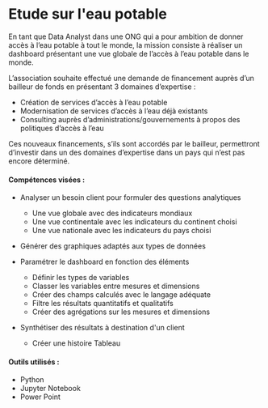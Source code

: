 # Etude sur l'eau potable

En tant que Data Analyst dans une ONG qui a pour ambition de donner accès à l’eau potable à tout le monde, la mission consiste à réaliser un dashboard présentant une vue globale de l’accès à l’eau potable dans le monde. 

L’association souhaite effectué une demande de financement auprès d’un bailleur de fonds en présentant 3 domaines d’expertise :
- Création de services d’accès à l’eau potable
- Modernisation de services d’accès à l’eau déjà existants
- Consulting auprès d’administrations/gouvernements à propos des politiques d’accès à l’eau

Ces nouveaux financements, s’ils sont accordés par le bailleur, permettront d’investir dans un des domaines d’expertise dans un pays qui n’est pas encore déterminé.

#### Compétences visées :
- Analyser un besoin client pour formuler des questions analytiques
  - Une vue globale avec des indicateurs mondiaux
  - Une vue continentale avec les indicateurs du continent choisi
  - Une vue nationale avec les indicateurs du pays choisi
  
- Générer des graphiques adaptés aux types de données

- Paramétrer le dashboard en fonction des éléments
  - Définir les types de variables
  - Classer les variables entre mesures et dimensions
  - Créer des champs calculés avec le langage adéquate
  - Filtre les résultats quantitatifs et qualitatifs
  - Créer des agrégations sur les mesures et dimensions
  
- Synthétiser des résultats à destination d'un client
  - Créer une histoire Tableau

#### Outils utilisés :
- Python
- Jupyter Notebook
- Power Point
